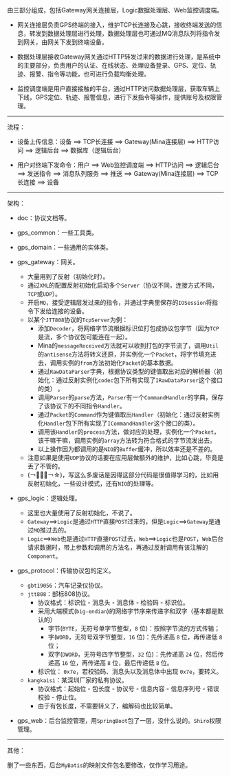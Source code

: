 
由三部分组成，包括Gateway网关连接层，Logic数据处理层、Web监控调度端。  

- 网关连接层负责GPS终端的接入，维护TCP长连接及心跳，接收终端发送的信息，转发到数据处理层进行处理，数据处理层也可通过MQ消息队列将指令发到网关，由网关下发到终端设备。

- 数据处理层接收Gateway网关通过HTTP转发过来的数据进行处理，是系统中的主要部分，负责用户的认证、在线状态、处理设备登录、GPS、定位、轨迹、报警、指令等功能，也可进行负载均衡处理。

- 监控调度端是用户直接接触的平台，通过HTTP访问数据处理层，获取车辆上下线，GPS定位、轨迹、报警信息，进行下发指令等操作，提供账号及权限管理。

---

流程：
 
- 设备上传信息：设备 ==> TCP长连接 ==> Gateway(Mina连接层) ==> HTTP访问 ==> 逻辑后台 ==> 数据库（逻辑后台）

- 用户对终端下发命令：用户 ==> Web监控调度端 ==> HTTP访问 ==> 逻辑后台 ==> 发送指令 ==> 消息队列服务 ==> 推送 ==> Gateway(Mina连接层) ==> TCP长连接 ==> 设备


---

架构：

* doc：协议文档等。

* gps_common：一些工具类。

* gps_domain：一些通用的实体类。

* gps_gateway：网关。
    * 大量用到了反射（初始化时）。
    * 通过`XML`的配置反射初始化启动多个`Server`（协议不同，连接方式不同，`TCP`或`UDP`）。
    * 开启`MQ`，接受逻辑层发过来的指令，并通过字典里保存的`IOSession`将指令下发给连接的设备。
    * 以某个`JTT808`协议的`TcpServer`为例：
        * 添加`Decoder`，将网络字节流根据标识位打包成协议包字节（因为`TCP`是流，多个协议包可能连在一起）。
        * Mina的`messageReceived`方法就可以收到打包的字节流了，调用`Util`的`antisense`方法将转义还原，并实例化一个`Packet`，将字节填充进去，调用实例的`from`方法初始化`Packet`的基本数据。
        * 通过`RawDataParser`字典，根据协议类型的键值取出对应的解析器（初始化：通过反射实例化`codec`包下所有实现了`IRawDataParser`这个接口的类） 。
        * 调用`Parser`的`parse`方法，`Parser`有一个`CommandHandler`的字典，保存了该协议下的不同指令`Handler`。
        * 通过`Packet`的`Command`作为键值取出`Handler`（初始化：通过反射实例化`Handler`包下所有实现了`ICommandHandler`这个接口的类）。
        * 调用该`Handler`的`process`方法，做对应的处理，实例化一个`Packet`，该干嘛干嘛，调用实例的`array`方法转为符合格式的字节流发出去。
        * 以上操作因为都调用的是`NIO`的`Buffer`缓冲，所以效率还是不差的。
    * 注意如果是使用`UDP`协议的话要在应用层做额外的维护，比如心跳，毕竟是丢了不管的。
    * (￢︿̫̿￢☆)，写这么多废话是因得这部分代码是很值得学习的，比如用反射初始化，一些设计模式，还有`NIO`的处理等。

* gps_logic：逻辑处理。
    * 这里也大量使用了反射初始化，不说了。
    * `Gateway`==>`Logic`是通过`HTTP`直接`POST`过来的，但是`Logic`==>`Gateway`是通过`MQ`推过去的。
    * `Logic`==>`Web`也是通过`HTTP`直接`POST`过去，`Web`==>`Logic`也是`POST`，`Web`后台请求数据时，带上参数和调用的方法名，再通过反射调用有该注解的`Component`。
    
* gps_protocol：传输协议包的定义。
    * `gbt19056`：汽车记录仪协议。
    * `jtt808`：部标808协议。
        * 协议格式：标识位 - 消息头 - 消息体 - 检验码 - 标识位。
        * 采用大端模式(`big-endian`)的网络字节序来传递字和双字（基本都是默认的）
            * 字节(`BYTE`，无符号单字节整型，`8` 位)：按照字节流的方式传输；
            * 字(`WORD`，无符号双字节整型，`16` 位)：先传递高 `8` 位，再传递低 `8` 位；
            * 双字(`DWORD`，无符号四字节整型，`32` 位)：先传递高 `24` 位，然后传递高 `16` 位，再传递高 `8` 位，最后传递低 `8` 位。
        * 标识位： `0x7e`，若校验码、消息头以及消息体中出现 `0x7e`，要转义。
    * `kangkaisi`：某深圳厂家的私有协议。
        * 协议格式：起始位 - 包长度 - 协议号 - 信息内容 - 信息序列号 - 错误校验 - 停止位。
        * 由于有包长度，不需要转义了，编解码也比较简单。

* gps_web：后台监控管理，用`SpringBoot`包了一层，没什么说的。`Shiro`权限管理。


---

其他：

删了一些东西，后台`MyBatis`的映射文件包名要修改，仅作学习用途。

